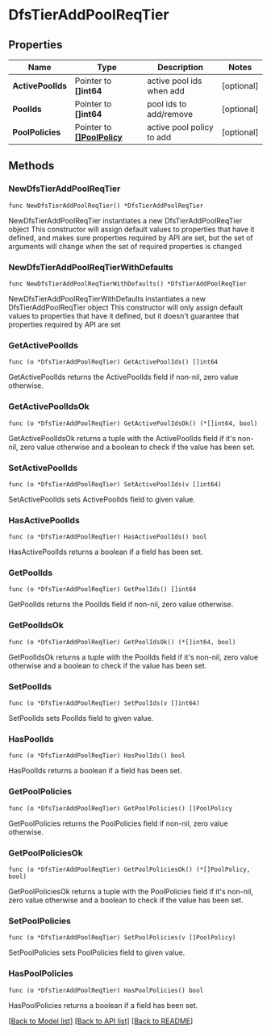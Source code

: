 # DfsTierAddPoolReqTier

## Properties

Name | Type | Description | Notes
------------ | ------------- | ------------- | -------------
**ActivePoolIds** | Pointer to **[]int64** | active pool ids when add | [optional] 
**PoolIds** | Pointer to **[]int64** | pool ids to add/remove | [optional] 
**PoolPolicies** | Pointer to [**[]PoolPolicy**](PoolPolicy.md) | active pool policy to add | [optional] 

## Methods

### NewDfsTierAddPoolReqTier

`func NewDfsTierAddPoolReqTier() *DfsTierAddPoolReqTier`

NewDfsTierAddPoolReqTier instantiates a new DfsTierAddPoolReqTier object
This constructor will assign default values to properties that have it defined,
and makes sure properties required by API are set, but the set of arguments
will change when the set of required properties is changed

### NewDfsTierAddPoolReqTierWithDefaults

`func NewDfsTierAddPoolReqTierWithDefaults() *DfsTierAddPoolReqTier`

NewDfsTierAddPoolReqTierWithDefaults instantiates a new DfsTierAddPoolReqTier object
This constructor will only assign default values to properties that have it defined,
but it doesn't guarantee that properties required by API are set

### GetActivePoolIds

`func (o *DfsTierAddPoolReqTier) GetActivePoolIds() []int64`

GetActivePoolIds returns the ActivePoolIds field if non-nil, zero value otherwise.

### GetActivePoolIdsOk

`func (o *DfsTierAddPoolReqTier) GetActivePoolIdsOk() (*[]int64, bool)`

GetActivePoolIdsOk returns a tuple with the ActivePoolIds field if it's non-nil, zero value otherwise
and a boolean to check if the value has been set.

### SetActivePoolIds

`func (o *DfsTierAddPoolReqTier) SetActivePoolIds(v []int64)`

SetActivePoolIds sets ActivePoolIds field to given value.

### HasActivePoolIds

`func (o *DfsTierAddPoolReqTier) HasActivePoolIds() bool`

HasActivePoolIds returns a boolean if a field has been set.

### GetPoolIds

`func (o *DfsTierAddPoolReqTier) GetPoolIds() []int64`

GetPoolIds returns the PoolIds field if non-nil, zero value otherwise.

### GetPoolIdsOk

`func (o *DfsTierAddPoolReqTier) GetPoolIdsOk() (*[]int64, bool)`

GetPoolIdsOk returns a tuple with the PoolIds field if it's non-nil, zero value otherwise
and a boolean to check if the value has been set.

### SetPoolIds

`func (o *DfsTierAddPoolReqTier) SetPoolIds(v []int64)`

SetPoolIds sets PoolIds field to given value.

### HasPoolIds

`func (o *DfsTierAddPoolReqTier) HasPoolIds() bool`

HasPoolIds returns a boolean if a field has been set.

### GetPoolPolicies

`func (o *DfsTierAddPoolReqTier) GetPoolPolicies() []PoolPolicy`

GetPoolPolicies returns the PoolPolicies field if non-nil, zero value otherwise.

### GetPoolPoliciesOk

`func (o *DfsTierAddPoolReqTier) GetPoolPoliciesOk() (*[]PoolPolicy, bool)`

GetPoolPoliciesOk returns a tuple with the PoolPolicies field if it's non-nil, zero value otherwise
and a boolean to check if the value has been set.

### SetPoolPolicies

`func (o *DfsTierAddPoolReqTier) SetPoolPolicies(v []PoolPolicy)`

SetPoolPolicies sets PoolPolicies field to given value.

### HasPoolPolicies

`func (o *DfsTierAddPoolReqTier) HasPoolPolicies() bool`

HasPoolPolicies returns a boolean if a field has been set.


[[Back to Model list]](../README.md#documentation-for-models) [[Back to API list]](../README.md#documentation-for-api-endpoints) [[Back to README]](../README.md)


